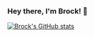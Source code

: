 ### Hey there, I'm Brock! 🦖

<!--
**brocg/brocg** is a ✨ _special_ ✨ repository because its `README.md` (this file) appears on your GitHub profile.

Here are some ideas to get you started:

- 🔭 I’m currently working on ...
- 🌱 I’m currently learning ...
- 👯 I’m looking to collaborate on ...
- 🤔 I’m looking for help with ...
- 💬 Ask me about ...
- 📫 How to reach me: ...
- 😄 Pronouns: ...
- ⚡ Fun fact: ...
-->

[![Brock's GitHub stats](https://github-readme-stats.vercel.app/api?username=brocg)](https://github.com/brocg/github-readme-stats)
